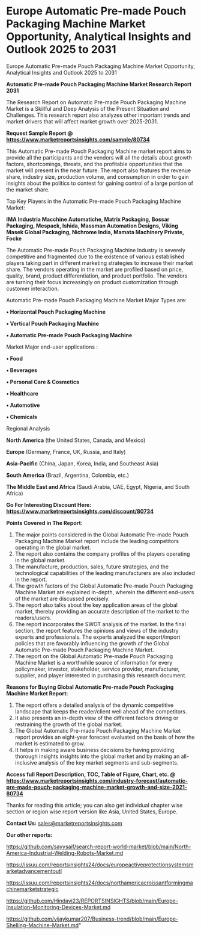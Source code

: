 # Europe Automatic Pre-made Pouch Packaging Machine Market Opportunity, Analytical Insights and Outlook 2025 to 2031
 Europe Automatic Pre-made Pouch Packaging Machine Market Opportunity, Analytical Insights and Outlook 2025 to 2031

<strong>Automatic Pre-made Pouch Packaging Machine Market Research Report 2031</strong>

The Research Report on Automatic Pre-made Pouch Packaging Machine Market is a Skillful and Deep Analysis of the Present Situation and Challenges. This research report also analyzes other important trends and market drivers that will affect market growth over 2025-2031.

<strong>Request Sample Report @ <a href=https://www.marketreportsinsights.com/sample/80734>https://www.marketreportsinsights.com/sample/80734</a></strong>

This Automatic Pre-made Pouch Packaging Machine market report aims to provide all the participants and the vendors will all the details about growth factors, shortcomings, threats, and the profitable opportunities that the market will present in the near future. The report also features the revenue share, industry size, production volume, and consumption in order to gain insights about the politics to contest for gaining control of a large portion of the market share.

Top Key Players in the Automatic Pre-made Pouch Packaging Machine Market:

<strong>IMA Industria Macchine Automatiche, Matrix Packaging, Bossar Packaging, Mespack, Ishida, Massman Automation Designs, Viking Masek Global Packaging, Nichrome India, Mamata Machinery Private, Focke</strong>

The Automatic Pre-made Pouch Packaging Machine Industry is severely competitive and fragmented due to the existence of various established players taking part in different marketing strategies to increase their market share. The vendors operating in the market are profiled based on price, quality, brand, product differentiation, and product portfolio. The vendors are turning their focus increasingly on product customization through customer interaction.

Automatic Pre-made Pouch Packaging Machine Market Major Types are:

<strong>• Horizontal Pouch Packaging Machine

• Vertical Pouch Packaging Machine

• Automatic Pre-made Pouch Packaging Machine</strong>

Market Major end-user applications :

<strong>• Food

• Beverages

• Personal Care & Cosmetics

• Healthcare

• Automotive

• Chemicals</strong>

Regional Analysis

</u><strong><b>North America</b></strong> (the United States, Canada, and Mexico)

<strong><b>Europe </b></strong>(Germany, France, UK, Russia, and Italy)

<strong><b>Asia-Pacific</b></strong> (China, Japan, Korea, India, and Southeast Asia)

<strong><b>South America</b></strong> (Brazil, Argentina, Colombia, etc.)

<strong><b>The Middle East and Africa</b></strong> (Saudi Arabia, UAE, Egypt, Nigeria, and South Africa)

<strong>Go For Interesting Discount Here: <a href=https://www.marketreportsinsights.com/discount/80734>https://www.marketreportsinsights.com/discount/80734</a></strong>

<strong>Points Covered in The Report:</strong>
<ol>
  <li>The major points considered in the Global Automatic Pre-made Pouch Packaging Machine Market report include the leading competitors operating in the global market.</li>
  <li>The report also contains the company profiles of the players operating in the global market.</li>
  <li>The manufacture, production, sales, future strategies, and the technological capabilities of the leading manufacturers are also included in the report.</li>
  <li>The growth factors of the Global Automatic Pre-made Pouch Packaging Machine Market are explained in-depth, wherein the different end-users of the market are discussed precisely.</li>
  <li>The report also talks about the key application areas of the global market, thereby providing an accurate description of the market to the readers/users.</li>
  <li>The report incorporates the SWOT analysis of the market. In the final section, the report features the opinions and views of the industry experts and professionals. The experts analyzed the export/import policies that are favorably influencing the growth of the Global Automatic Pre-made Pouch Packaging Machine Market.</li>
  <li>The report on the Global Automatic Pre-made Pouch Packaging Machine Market is a worthwhile source of information for every policymaker, investor, stakeholder, service provider, manufacturer, supplier, and player interested in purchasing this research document.</li>
</ol>
<strong>Reasons for Buying Global Automatic Pre-made Pouch Packaging Machine Market Report:</strong>

<ol>
  <li>The report offers a detailed analysis of the dynamic competitive landscape that keeps the reader/client well ahead of the competitors.</li>
  <li>It also presents an in-depth view of the different factors driving or restraining the growth of the global market.</li>
  <li>The Global Automatic Pre-made Pouch Packaging Machine Market report provides an eight-year forecast evaluated on the basis of how the market is estimated to grow.</li>
  <li>It helps in making aware business decisions by having providing thorough insights insights into the global market and by making an all-inclusive analysis of the key market segments and sub-segments.</li>
</ol>
<strong>Access full Report Description, TOC, Table of Figure, Chart, etc. @ <a href=https://www.marketreportsinsights.com/industry-forecast/automatic-pre-made-pouch-packaging-machine-market-growth-and-size-2021-80734>https://www.marketreportsinsights.com/industry-forecast/automatic-pre-made-pouch-packaging-machine-market-growth-and-size-2021-80734</a></strong>


Thanks for reading this article; you can also get individual chapter wise section or region wise report version like Asia, United States, Europe.

<strong>Contact Us:</strong>
sales@marketreportsinsights.com

<strong>Our other reports:</strong>

<a href=https://github.com/sayysaif/search-report-world-market/blob/main/North-America-Industrial-Welding-Robots-Market.md>https://github.com/sayysaif/search-report-world-market/blob/main/North-America-Industrial-Welding-Robots-Market.md</a>

<a href=https://issuu.com/reportsinsights24/docs/europeactiveprotectionsystemsmarketadvancementoutl>https://issuu.com/reportsinsights24/docs/europeactiveprotectionsystemsmarketadvancementoutl</a>

<a href=https://issuu.com/reportsinsights24/docs/northamericacroissantformingmachinemarketstrategic>https://issuu.com/reportsinsights24/docs/northamericacroissantformingmachinemarketstrategic</a>

<a href=https://github.com/Hindavi23/REPORTSINSIGHTS/blob/main/Europe-Insulation-Monitoring-Devices-Market.md>https://github.com/Hindavi23/REPORTSINSIGHTS/blob/main/Europe-Insulation-Monitoring-Devices-Market.md</a>

<a href=https://github.com/vijaykumar207/Business-trend/blob/main/Europe-Shelling-Machine-Market.md>https://github.com/vijaykumar207/Business-trend/blob/main/Europe-Shelling-Machine-Market.md</a>"

